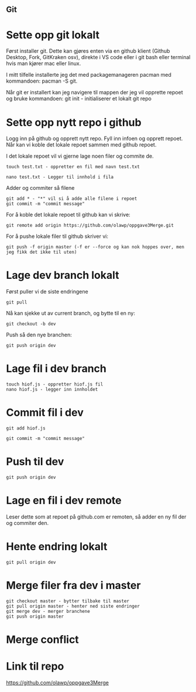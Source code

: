 ## Git

# Sette opp git lokalt

Først installer git. Dette kan gjøres enten via en github klient (Github Desktop, Fork, GitKraken osv), direkte i VS code eller i git bash eller terminal hvis man kjører mac eller linux. 

I mitt tilfelle installerte jeg det med packagemanageren pacman med kommandoen:
pacman -S git.

Når git er installert kan jeg navigere til mappen der jeg vil opprette repoet og bruke kommandoen: 
    git init - initialiserer et lokalt git repo

# Sette opp nytt repo i github
 Logg inn på github og opprett nytt repo. Fyll inn infoen og opprett repoet. Når kan vi koble det lokale repoet sammen med github repoet.

 I det lokale repoet vil vi gjerne lage noen filer og commite de.

    touch test.txt - oppretter en fil med navn test.txt

    nano test.txt - Legger til innhold i fila

 Adder og commiter så filene

    git add * - "*" vil si å adde alle filene i repoet
    git commit -m "commit message"

 For å koble det lokale repoet til github kan vi skrive:

    git remote add origin https://github.com/olawp/oppgave3Merge.git

 For å pushe lokale filer til github skriver vi:

    git push -f origin master (-f er --force og kan nok hoppes over, men jeg fikk det ikke til uten)

 # Lage dev branch lokalt

 Først puller vi de siste endringene

    git pull

 Nå kan sjekke ut av current branch, og bytte til en ny:

    git checkout -b dev

 Push så den nye branchen:

    git push origin dev

 # Lage fil i dev branch

    touch hiof.js - oppretter hiof.js fil
    nano hiof.js - legger inn innholdet

 # Commit fil i dev

    git add hiof.js

    git commit -m "commit message"

 # Push til dev

    git push origin dev

 # Lage en fil i dev remote

 Leser dette som at repoet på github.com er remoten, så adder en ny fil der og commiter den.

 # Hente endring lokalt
 
    git pull origin dev

 # Merge filer fra dev i master
    git checkout master - bytter tilbake til master
    git pull origin master - henter ned siste endringer
    git merge dev - merger branchene
    git push origin master

# Merge conflict


# Link til repo

https://github.com/olawp/oppgave3Merge


